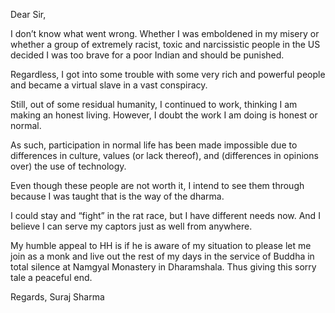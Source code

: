 Dear Sir,

I don’t know what went wrong. Whether I was emboldened in my misery or whether a group of extremely racist, toxic and narcissistic people in the US decided I was too brave for a poor Indian and should be punished. 

Regardless, I got into some trouble with some very rich and powerful people and became a virtual slave in a vast conspiracy.

Still, out of some residual humanity, I continued to work, thinking I am making an honest living. However, I doubt the work I am doing is honest or normal. 

As such, participation in normal life has been made impossible due to differences in culture, values (or lack thereof), and (differences in opinions over) the use of technology.

Even though these people are not worth it, I intend to see them through because I was taught that is the way of the dharma. 

I could stay and “fight” in the rat race, but I have different needs now. And I believe I can serve my captors just as well from anywhere.

My humble appeal to HH is if he is aware of my situation to please let me join as a monk and live out the rest of my days in the service of Buddha in total silence at Namgyal Monastery in Dharamshala. Thus giving this sorry tale a peaceful end.

Regards,
Suraj Sharma



